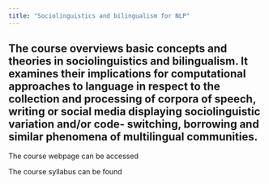 ```yaml
---
title: "Sociolinguistics and bilingualism for NLP"
---
```

The course overviews basic concepts and theories in sociolinguistics and bilingualism. It examines their implications for computational approaches to language in respect to the collection and processing of corpora of speech, writing or social media displaying sociolinguistic variation and/or code- switching, borrowing and similar phenomena of multilingual communities.
---
The course webpage can be accessed 

The course syllabus can be found
